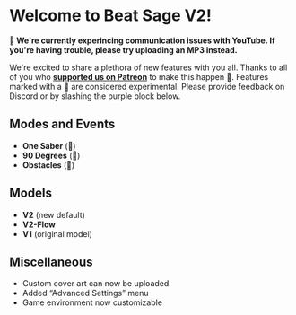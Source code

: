 # Welcome to Beat Sage V2!

**🚨 We're currently experincing communication issues with YouTube. If you're having trouble, please try uploading an MP3 instead.**

We're excited to share a plethora of new features with you all. Thanks to all of you who **[supported us on Patreon](https://www.patreon.com/beatsage)** to make this happen 💟. Features marked with a 🧪 are considered experimental. Please provide feedback on Discord or by slashing the purple block below.

## Modes and Events
* **One Saber** (🧪)
* **90 Degrees** (🧪)
* **Obstacles** (🧪)

## Models
* **V2** (new default)
* **V2-Flow**
* **V1** (original model)

## Miscellaneous
* Custom cover art can now be uploaded
* Added “Advanced Settings” menu
* Game environment now customizable
